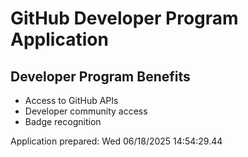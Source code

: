 # GitHub Developer Program Application 
 
## Developer Program Benefits 
 
- Access to GitHub APIs 
- Developer community access 
- Badge recognition 
 
Application prepared: Wed 06/18/2025 14:54:29.44 
